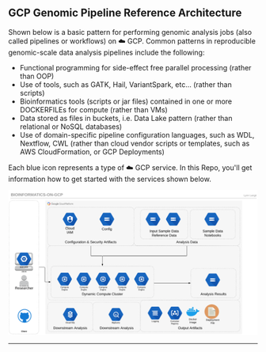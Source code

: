 ## GCP Genomic Pipeline Reference Architecture


Shown below is a basic pattern for performing genomic analysis jobs (also called pipelines or workflows) on ☁️ GCP. Common  patterns in reproducible genomic-scale data analysis pipelines include the following:
- Functional programming for side-effect free parallel processing (rather than OOP)
- Use of tools, such as GATK, Hail, VariantSpark, etc... (rather than scripts)
- Bioinformatics tools (scripts or jar files) contained in one or more DOCKERFILEs for compute (rather than VMs)
- Data stored as files in buckets, i.e. Data Lake pattern (rather than relational or NoSQL databases) 
- Use of domain-specific pipeline configuration languages, such as WDL, Nextflow, CWL (rather than cloud vendor scripts or templates, such as AWS CloudFormation, or GCP Deployments) 

Each blue icon represents a type of ☁️ GCP service.  In this Repo, you'll get information how to get started with the services shown below.  

[![gcp-bioinformatics](/images/main.png)]() 

---